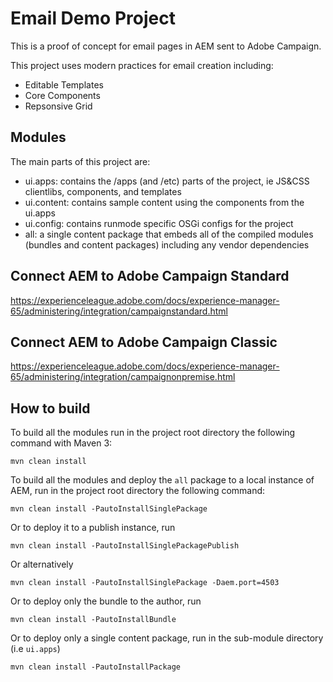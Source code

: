 # Email Demo Project
This is a proof of concept for email pages in AEM sent to Adobe Campaign.

This project uses modern practices for email creation including:

 * Editable Templates
 * Core Components
 * Repsonsive Grid

## Modules

The main parts of this project are:

* ui.apps: contains the /apps (and /etc) parts of the project, ie JS&CSS clientlibs, components, and templates
* ui.content: contains sample content using the components from the ui.apps
* ui.config: contains runmode specific OSGi configs for the project
* all: a single content package that embeds all of the compiled modules (bundles and content packages) including any vendor dependencies

## Connect AEM to Adobe Campaign Standard
https://experienceleague.adobe.com/docs/experience-manager-65/administering/integration/campaignstandard.html

## Connect AEM to Adobe Campaign Classic
https://experienceleague.adobe.com/docs/experience-manager-65/administering/integration/campaignonpremise.html

## How to build

To build all the modules run in the project root directory the following command with Maven 3:

    mvn clean install

To build all the modules and deploy the `all` package to a local instance of AEM, run in the project root directory the following command:

    mvn clean install -PautoInstallSinglePackage

Or to deploy it to a publish instance, run

    mvn clean install -PautoInstallSinglePackagePublish

Or alternatively

    mvn clean install -PautoInstallSinglePackage -Daem.port=4503

Or to deploy only the bundle to the author, run

    mvn clean install -PautoInstallBundle

Or to deploy only a single content package, run in the sub-module directory (i.e `ui.apps`)

    mvn clean install -PautoInstallPackage

